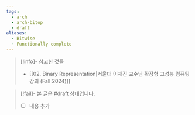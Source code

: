 ```yaml
---
tags:
  - arch
  - arch-bitop
  - draft
aliases:
  - Bitwise
  - Functionally complete
---
```

> [!info]- 참고한 것들
> - [[02. Binary Representation|서울대 이재진 교수님 확장형 고성능 컴퓨팅 강의 (Fall 2024)]]

> [!fail]- 본 글은 #draft 상태입니다.
> - [ ] 내용 추가